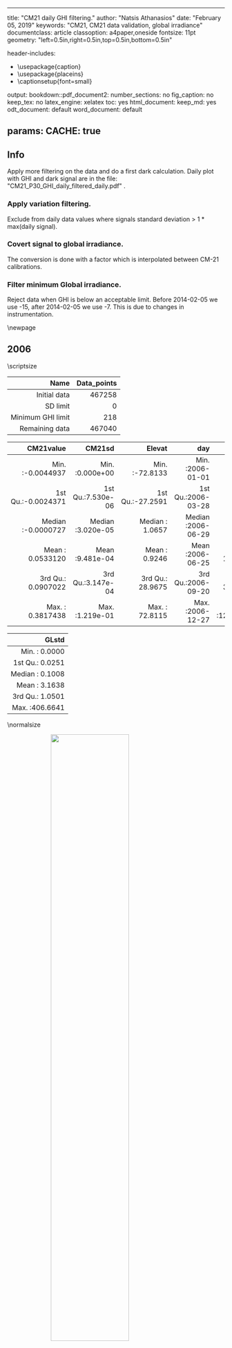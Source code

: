 
---
title: "CM21 daily GHI filtering."
author: "Natsis Athanasios"
date: "February 05, 2019"
keywords: "CM21, CM21 data validation, global irradiance"
documentclass: article
classoption:   a4paper,oneside
fontsize:      11pt
geometry:      "left=0.5in,right=0.5in,top=0.5in,bottom=0.5in"

header-includes:
- \usepackage{caption}
- \usepackage{placeins}
- \captionsetup{font=small}

output:
  bookdown::pdf_document2:
    number_sections:  no
    fig_caption:      no
    keep_tex:         no
    latex_engine:     xelatex
    toc:              yes
  html_document:
    keep_md:          yes
  odt_document:  default
  word_document: default

params:
  CACHE: true
---









## Info

Apply more filtering on the data and do a first dark calculation.
Daily plot with GHI and dark signal are in the file: "CM21_P30_GHI_daily_filtered_daily.pdf" .

### Apply variation filtering.

Exclude from daily data values where signals standard deviation > 1 * max(daily signal).

### Covert signal to global irradiance.

The conversion is done with a factor which is interpolated between CM-21 calibrations.

### Filter minimum Global irradiance.

Reject data when GHI is below an acceptable limit.
Before 2014-02-05 we use -15,
after  2014-02-05 we use -7.
This is due to changes in instrumentation.



\newpage

##  2006 

\scriptsize


|              Name | Data_points |
|------------------:|------------:|
|      Initial data |      467258 |
|          SD limit |           0 |
| Minimum GHI limit |         218 |
|    Remaining data |      467040 |



|          CM21value |            CM21sd |           Elevat |                day |            Global |
|-------------------:|------------------:|-----------------:|-------------------:|------------------:|
| Min.   :-0.0044937 | Min.   :0.000e+00 | Min.   :-72.8133 | Min.   :2006-01-01 | Min.   :  -6.8152 |
| 1st Qu.:-0.0024371 | 1st Qu.:7.530e-06 | 1st Qu.:-27.2591 | 1st Qu.:2006-03-28 | 1st Qu.:   0.0013 |
| Median :-0.0000727 | Median :3.020e-05 | Median :  1.0657 | Median :2006-06-29 | Median :   7.5891 |
| Mean   : 0.0533120 | Mean   :9.481e-04 | Mean   :  0.9246 | Mean   :2006-06-25 | Mean   : 185.6804 |
| 3rd Qu.: 0.0907022 | 3rd Qu.:3.147e-04 | 3rd Qu.: 28.9675 | 3rd Qu.:2006-09-20 | 3rd Qu.: 310.5636 |
| Max.   : 0.3817438 | Max.   :1.219e-01 | Max.   : 72.8115 | Max.   :2006-12-27 | Max.   :1281.9977 |

 

|            GLstd |
|-----------------:|
| Min.   :  0.0000 |
| 1st Qu.:  0.0251 |
| Median :  0.1008 |
| Mean   :  3.1638 |
| 3rd Qu.:  1.0501 |
| Max.   :406.6641 |

\normalsize

<img src="/home/athan/CM_21_GLB/REPORTS/CM21_P30_GHI_daily_filtered_files/figure-html/unnamed-chunk-5-1.png" width="60%" style="display: block; margin: auto;" /><img src="/home/athan/CM_21_GLB/REPORTS/CM21_P30_GHI_daily_filtered_files/figure-html/unnamed-chunk-5-2.png" width="60%" style="display: block; margin: auto;" /><img src="/home/athan/CM_21_GLB/REPORTS/CM21_P30_GHI_daily_filtered_files/figure-html/unnamed-chunk-5-3.png" width="60%" style="display: block; margin: auto;" />

<img src="/home/athan/CM_21_GLB/REPORTS/CM21_P30_GHI_daily_filtered_files/figure-html/unnamed-chunk-5-4.png" width="60%" style="display: block; margin: auto;" />\newpage

##  2007 

\scriptsize


|              Name | Data_points |
|------------------:|------------:|
|      Initial data |      447227 |
|          SD limit |           0 |
| Minimum GHI limit |          25 |
|    Remaining data |      447202 |



|         CM21value |            CM21sd |          Elevat |                day |            Global |            GLstd |
|------------------:|------------------:|----------------:|-------------------:|------------------:|-----------------:|
| Min.   :-0.004465 | Min.   :0.000e+00 | Min.   :-72.812 | Min.   :2007-01-27 | Min.   : -11.5040 | Min.   :  0.0000 |
| 1st Qu.:-0.002341 | 1st Qu.:2.394e-05 | 1st Qu.:-26.527 | 1st Qu.:2007-04-30 | 1st Qu.:   0.0106 | 1st Qu.:  0.0799 |
| Median : 0.000052 | Median :5.026e-05 | Median :  1.653 | Median :2007-07-24 | Median :   7.8746 | Median :  0.1678 |
| Mean   : 0.055947 | Mean   :7.115e-04 | Mean   :  1.764 | Mean   :2007-07-21 | Mean   : 194.2675 | Mean   :  2.3751 |
| 3rd Qu.: 0.097313 | 3rd Qu.:2.714e-04 | 3rd Qu.: 30.045 | 3rd Qu.:2007-10-12 | 3rd Qu.: 332.3121 | 3rd Qu.:  0.9059 |
| Max.   : 0.422140 | Max.   :1.080e-01 | Max.   : 72.811 | Max.   :2007-12-31 | Max.   :1416.5855 | Max.   :360.4491 |
|                NA |                NA |              NA |                 NA |       NA's   :127 |               NA |

\normalsize

<img src="/home/athan/CM_21_GLB/REPORTS/CM21_P30_GHI_daily_filtered_files/figure-html/unnamed-chunk-5-5.png" width="60%" style="display: block; margin: auto;" /><img src="/home/athan/CM_21_GLB/REPORTS/CM21_P30_GHI_daily_filtered_files/figure-html/unnamed-chunk-5-6.png" width="60%" style="display: block; margin: auto;" /><img src="/home/athan/CM_21_GLB/REPORTS/CM21_P30_GHI_daily_filtered_files/figure-html/unnamed-chunk-5-7.png" width="60%" style="display: block; margin: auto;" />

<img src="/home/athan/CM_21_GLB/REPORTS/CM21_P30_GHI_daily_filtered_files/figure-html/unnamed-chunk-5-8.png" width="60%" style="display: block; margin: auto;" />\newpage

##  2008 

\scriptsize


|              Name | Data_points |
|------------------:|------------:|
|      Initial data |      511839 |
|          SD limit |           0 |
| Minimum GHI limit |          40 |
|    Remaining data |      511799 |



|          CM21value |            CM21sd |           Elevat |                day |            Global |
|-------------------:|------------------:|-----------------:|-------------------:|------------------:|
| Min.   :-0.0044905 | Min.   :0.000e+00 | Min.   :-72.8116 | Min.   :2008-01-01 | Min.   :  -8.4754 |
| 1st Qu.:-0.0024705 | 1st Qu.:2.495e-05 | 1st Qu.:-27.5921 | 1st Qu.:2008-04-05 | 1st Qu.:   0.0091 |
| Median :-0.0009066 | Median :5.113e-05 | Median :  0.5074 | Median :2008-07-03 | Median :   4.8194 |
| Mean   : 0.0529382 | Mean   :7.353e-04 | Mean   :  0.2474 | Mean   :2008-07-02 | Mean   : 185.1043 |
| 3rd Qu.: 0.0889555 | 3rd Qu.:2.691e-04 | 3rd Qu.: 28.0538 | 3rd Qu.:2008-10-03 | 3rd Qu.: 305.4764 |
| Max.   : 0.3939194 | Max.   :1.188e-01 | Max.   : 72.8099 | Max.   :2008-12-31 | Max.   :1324.4783 |

 

|            GLstd |
|-----------------:|
| Min.   :  0.0000 |
| 1st Qu.:  0.0833 |
| Median :  0.1708 |
| Mean   :  2.4557 |
| 3rd Qu.:  0.8988 |
| Max.   :396.8727 |

\normalsize

<img src="/home/athan/CM_21_GLB/REPORTS/CM21_P30_GHI_daily_filtered_files/figure-html/unnamed-chunk-5-9.png" width="60%" style="display: block; margin: auto;" /><img src="/home/athan/CM_21_GLB/REPORTS/CM21_P30_GHI_daily_filtered_files/figure-html/unnamed-chunk-5-10.png" width="60%" style="display: block; margin: auto;" /><img src="/home/athan/CM_21_GLB/REPORTS/CM21_P30_GHI_daily_filtered_files/figure-html/unnamed-chunk-5-11.png" width="60%" style="display: block; margin: auto;" />

<img src="/home/athan/CM_21_GLB/REPORTS/CM21_P30_GHI_daily_filtered_files/figure-html/unnamed-chunk-5-12.png" width="60%" style="display: block; margin: auto;" />\newpage

##  2009 

\scriptsize


|              Name | Data_points |
|------------------:|------------:|
|      Initial data |      479006 |
|          SD limit |           0 |
| Minimum GHI limit |         255 |
|    Remaining data |      478751 |



|         CM21value |            CM21sd |            Elevat |                day |           Global |            GLstd |
|------------------:|------------------:|------------------:|-------------------:|-----------------:|-----------------:|
| Min.   :-0.004488 | Min.   :0.000e+00 | Min.   :-72.81105 | Min.   :2009-01-01 | Min.   :  -8.153 | Min.   :  0.0000 |
| 1st Qu.:-0.002627 | 1st Qu.:3.300e-05 | 1st Qu.:-28.68032 | 1st Qu.:2009-03-26 | 1st Qu.:   0.007 | 1st Qu.:  0.1103 |
| Median :-0.002002 | Median :5.399e-05 | Median : -0.02696 | Median :2009-06-22 | Median :   2.264 | Median :  0.1804 |
| Mean   : 0.049828 | Mean   :8.537e-04 | Mean   : -0.55710 | Mean   :2009-06-29 | Mean   : 174.341 | Mean   :  2.8522 |
| 3rd Qu.: 0.080534 | 3rd Qu.:2.717e-04 | 3rd Qu.: 27.47096 | 3rd Qu.:2009-10-06 | 3rd Qu.: 275.704 | 3rd Qu.:  0.9077 |
| Max.   : 0.385809 | Max.   :1.169e-01 | Max.   : 72.77484 | Max.   :2009-12-31 | Max.   :1297.624 | Max.   :390.5166 |
|                NA |                NA |                NA |                 NA |      NA's   :819 |               NA |

\normalsize

<img src="/home/athan/CM_21_GLB/REPORTS/CM21_P30_GHI_daily_filtered_files/figure-html/unnamed-chunk-5-13.png" width="60%" style="display: block; margin: auto;" /><img src="/home/athan/CM_21_GLB/REPORTS/CM21_P30_GHI_daily_filtered_files/figure-html/unnamed-chunk-5-14.png" width="60%" style="display: block; margin: auto;" /><img src="/home/athan/CM_21_GLB/REPORTS/CM21_P30_GHI_daily_filtered_files/figure-html/unnamed-chunk-5-15.png" width="60%" style="display: block; margin: auto;" />

<img src="/home/athan/CM_21_GLB/REPORTS/CM21_P30_GHI_daily_filtered_files/figure-html/unnamed-chunk-5-16.png" width="60%" style="display: block; margin: auto;" />\newpage

##  2010 

\scriptsize


|              Name | Data_points |
|------------------:|------------:|
|      Initial data |      386821 |
|          SD limit |           0 |
| Minimum GHI limit |          37 |
|    Remaining data |      386784 |



|          CM21value |            CM21sd |           Elevat |                day |            Global |
|-------------------:|------------------:|-----------------:|-------------------:|------------------:|
| Min.   :-0.0044823 | Min.   :0.000e+00 | Min.   :-133.654 | Min.   :2010-01-01 | Min.   :  -6.7783 |
| 1st Qu.:-0.0025543 | 1st Qu.:3.459e-05 | 1st Qu.: -26.847 | 1st Qu.:2010-03-28 | 1st Qu.:   0.0104 |
| Median :-0.0003927 | Median :5.269e-05 | Median :   1.301 | Median :2010-06-12 | Median :   7.0050 |
| Mean   : 0.0520900 | Mean   :1.071e-03 | Mean   :   1.288 | Mean   :2010-06-20 | Mean   : 182.6183 |
| 3rd Qu.: 0.0855928 | 3rd Qu.:3.091e-04 | 3rd Qu.:  29.711 | 3rd Qu.:2010-09-21 | 3rd Qu.: 294.4432 |
| Max.   : 0.4014083 | Max.   :1.270e-01 | Max.   :  72.809 | Max.   :2010-12-02 | Max.   :1349.5573 |
|                 NA |                NA |               NA |                 NA |       NA's   :113 |

 

|            GLstd |
|-----------------:|
| Min.   :  0.0000 |
| 1st Qu.:  0.1156 |
| Median :  0.1761 |
| Mean   :  3.5808 |
| 3rd Qu.:  1.0332 |
| Max.   :424.6078 |
|               NA |

\normalsize

<img src="/home/athan/CM_21_GLB/REPORTS/CM21_P30_GHI_daily_filtered_files/figure-html/unnamed-chunk-5-17.png" width="60%" style="display: block; margin: auto;" /><img src="/home/athan/CM_21_GLB/REPORTS/CM21_P30_GHI_daily_filtered_files/figure-html/unnamed-chunk-5-18.png" width="60%" style="display: block; margin: auto;" /><img src="/home/athan/CM_21_GLB/REPORTS/CM21_P30_GHI_daily_filtered_files/figure-html/unnamed-chunk-5-19.png" width="60%" style="display: block; margin: auto;" />

<img src="/home/athan/CM_21_GLB/REPORTS/CM21_P30_GHI_daily_filtered_files/figure-html/unnamed-chunk-5-20.png" width="60%" style="display: block; margin: auto;" />\newpage

##  2011 

\scriptsize


|              Name | Data_points |
|------------------:|------------:|
|      Initial data |      474137 |
|          SD limit |           3 |
| Minimum GHI limit |          15 |
|    Remaining data |      474119 |



|          CM21value |            CM21sd |          Elevat |                day |            Global |            GLstd |
|-------------------:|------------------:|----------------:|-------------------:|------------------:|-----------------:|
| Min.   :-0.0044760 | Min.   :0.000e+00 | Min.   :-72.156 | Min.   :2011-01-03 | Min.   :  -7.7011 | Min.   :  0.0000 |
| 1st Qu.:-0.0024278 | 1st Qu.:2.602e-05 | 1st Qu.:-26.362 | 1st Qu.:2011-03-29 | 1st Qu.:   0.0121 | 1st Qu.:  0.0870 |
| Median : 0.0001724 | Median :9.405e-05 | Median :  1.927 | Median :2011-06-19 | Median :   8.4881 | Median :  0.3145 |
| Mean   : 0.0554998 | Mean   :8.840e-04 | Mean   :  2.050 | Mean   :2011-06-19 | Mean   : 193.5731 | Mean   :  2.9558 |
| 3rd Qu.: 0.0944751 | 3rd Qu.:2.794e-04 | 3rd Qu.: 30.399 | 3rd Qu.:2011-09-11 | 3rd Qu.: 323.9529 | 3rd Qu.:  0.9344 |
| Max.   : 0.3920436 | Max.   :1.149e-01 | Max.   : 72.808 | Max.   :2011-12-05 | Max.   :1318.7440 | Max.   :384.1508 |

\normalsize

<img src="/home/athan/CM_21_GLB/REPORTS/CM21_P30_GHI_daily_filtered_files/figure-html/unnamed-chunk-5-21.png" width="60%" style="display: block; margin: auto;" /><img src="/home/athan/CM_21_GLB/REPORTS/CM21_P30_GHI_daily_filtered_files/figure-html/unnamed-chunk-5-22.png" width="60%" style="display: block; margin: auto;" /><img src="/home/athan/CM_21_GLB/REPORTS/CM21_P30_GHI_daily_filtered_files/figure-html/unnamed-chunk-5-23.png" width="60%" style="display: block; margin: auto;" />

<img src="/home/athan/CM_21_GLB/REPORTS/CM21_P30_GHI_daily_filtered_files/figure-html/unnamed-chunk-5-24.png" width="60%" style="display: block; margin: auto;" />\newpage

##  2012 

\scriptsize


|              Name | Data_points |
|------------------:|------------:|
|      Initial data |      480288 |
|          SD limit |           0 |
| Minimum GHI limit |          71 |
|    Remaining data |      480217 |



|          CM21value |            CM21sd |          Elevat |                day |            Global |            GLstd |
|-------------------:|------------------:|----------------:|-------------------:|------------------:|-----------------:|
| Min.   :-0.0044846 | Min.   :0.000e+00 | Min.   :-72.807 | Min.   :2012-01-31 | Min.   :  -7.0904 | Min.   :  0.0000 |
| 1st Qu.:-0.0028315 | 1st Qu.:6.778e-05 | 1st Qu.:-26.606 | 1st Qu.:2012-04-24 | 1st Qu.:   0.0173 | 1st Qu.:  0.2267 |
| Median :-0.0005704 | Median :1.118e-04 | Median :  1.519 | Median :2012-07-16 | Median :   7.3647 | Median :  0.3739 |
| Mean   : 0.0560065 | Mean   :7.683e-04 | Mean   :  1.705 | Mean   :2012-07-16 | Mean   : 196.7165 | Mean   :  2.5696 |
| 3rd Qu.: 0.0976519 | 3rd Qu.:2.797e-04 | 3rd Qu.: 30.147 | 3rd Qu.:2012-10-09 | 3rd Qu.: 336.0361 | 3rd Qu.:  0.9355 |
| Max.   : 0.3897255 | Max.   :1.130e-01 | Max.   : 72.806 | Max.   :2012-12-31 | Max.   :1312.4774 | Max.   :378.0722 |

\normalsize

<img src="/home/athan/CM_21_GLB/REPORTS/CM21_P30_GHI_daily_filtered_files/figure-html/unnamed-chunk-5-25.png" width="60%" style="display: block; margin: auto;" /><img src="/home/athan/CM_21_GLB/REPORTS/CM21_P30_GHI_daily_filtered_files/figure-html/unnamed-chunk-5-26.png" width="60%" style="display: block; margin: auto;" /><img src="/home/athan/CM_21_GLB/REPORTS/CM21_P30_GHI_daily_filtered_files/figure-html/unnamed-chunk-5-27.png" width="60%" style="display: block; margin: auto;" />

<img src="/home/athan/CM_21_GLB/REPORTS/CM21_P30_GHI_daily_filtered_files/figure-html/unnamed-chunk-5-28.png" width="60%" style="display: block; margin: auto;" />\newpage

##  2013 

\scriptsize


|              Name | Data_points |
|------------------:|------------:|
|      Initial data |      502418 |
|          SD limit |           0 |
| Minimum GHI limit |         107 |
|    Remaining data |      502311 |



|         CM21value |            CM21sd |           Elevat |                day |            Global |            GLstd |
|------------------:|------------------:|-----------------:|-------------------:|------------------:|-----------------:|
| Min.   :-0.004474 | Min.   :0.000e+00 | Min.   :-72.8077 | Min.   :2013-01-01 | Min.   :  -8.2941 | Min.   :  0.0000 |
| 1st Qu.:-0.002932 | 1st Qu.:5.550e-05 | 1st Qu.:-27.3230 | 1st Qu.:2013-04-02 | 1st Qu.:   0.0163 | 1st Qu.:  0.1856 |
| Median :-0.001363 | Median :8.366e-05 | Median :  0.7545 | Median :2013-06-28 | Median :   5.0132 | Median :  0.2798 |
| Mean   : 0.053639 | Mean   :9.957e-04 | Mean   :  0.6355 | Mean   :2013-06-29 | Mean   : 189.2030 | Mean   :  3.3302 |
| 3rd Qu.: 0.089275 | 3rd Qu.:2.838e-04 | 3rd Qu.: 28.6276 | 3rd Qu.:2013-09-25 | 3rd Qu.: 308.3462 | 3rd Qu.:  0.9490 |
| Max.   : 0.387298 | Max.   :1.256e-01 | Max.   : 72.8060 | Max.   :2013-12-29 | Max.   :1304.6895 | Max.   :420.0237 |

\normalsize

<img src="/home/athan/CM_21_GLB/REPORTS/CM21_P30_GHI_daily_filtered_files/figure-html/unnamed-chunk-5-29.png" width="60%" style="display: block; margin: auto;" /><img src="/home/athan/CM_21_GLB/REPORTS/CM21_P30_GHI_daily_filtered_files/figure-html/unnamed-chunk-5-30.png" width="60%" style="display: block; margin: auto;" /><img src="/home/athan/CM_21_GLB/REPORTS/CM21_P30_GHI_daily_filtered_files/figure-html/unnamed-chunk-5-31.png" width="60%" style="display: block; margin: auto;" />

<img src="/home/athan/CM_21_GLB/REPORTS/CM21_P30_GHI_daily_filtered_files/figure-html/unnamed-chunk-5-32.png" width="60%" style="display: block; margin: auto;" />\newpage

##  2014 

\scriptsize


|              Name | Data_points |
|------------------:|------------:|
|      Initial data |      499820 |
|          SD limit |           0 |
| Minimum GHI limit |         137 |
|    Remaining data |      499683 |



|          CM21value |           CM21sd |           Elevat |                day |            Global |           GLstd |
|-------------------:|-----------------:|-----------------:|-------------------:|------------------:|----------------:|
| Min.   :-0.0044845 | Min.   :0.000000 | Min.   :-72.8071 | Min.   :2014-01-01 | Min.   :  -8.4013 | Min.   :  0.000 |
| 1st Qu.:-0.0002213 | 1st Qu.:0.001039 | 1st Qu.:-27.4844 | 1st Qu.:2014-04-10 | 1st Qu.:   0.0128 | 1st Qu.:  3.476 |
| Median : 0.0010643 | Median :0.001522 | Median :  0.6246 | Median :2014-07-06 | Median :   3.8242 | Median :  5.090 |
| Mean   : 0.0528006 | Mean   :0.002213 | Mean   :  0.3313 | Mean   :2014-07-05 | Mean   : 178.0727 | Mean   :  7.400 |
| 3rd Qu.: 0.0819492 | 3rd Qu.:0.002165 | 3rd Qu.: 28.0437 | 3rd Qu.:2014-10-06 | 3rd Qu.: 275.7188 | 3rd Qu.:  7.240 |
| Max.   : 0.4117012 | Max.   :0.127731 | Max.   : 72.8056 | Max.   :2014-12-31 | Max.   :1378.9342 | Max.   :427.194 |

\normalsize

<img src="/home/athan/CM_21_GLB/REPORTS/CM21_P30_GHI_daily_filtered_files/figure-html/unnamed-chunk-5-33.png" width="60%" style="display: block; margin: auto;" /><img src="/home/athan/CM_21_GLB/REPORTS/CM21_P30_GHI_daily_filtered_files/figure-html/unnamed-chunk-5-34.png" width="60%" style="display: block; margin: auto;" /><img src="/home/athan/CM_21_GLB/REPORTS/CM21_P30_GHI_daily_filtered_files/figure-html/unnamed-chunk-5-35.png" width="60%" style="display: block; margin: auto;" />

<img src="/home/athan/CM_21_GLB/REPORTS/CM21_P30_GHI_daily_filtered_files/figure-html/unnamed-chunk-5-36.png" width="60%" style="display: block; margin: auto;" />\newpage

##  2015 

\scriptsize


|              Name | Data_points |
|------------------:|------------:|
|      Initial data |      475440 |
|          SD limit |           0 |
| Minimum GHI limit |         316 |
|    Remaining data |      475124 |



|          CM21value |            CM21sd |            Elevat |                day |            Global |
|-------------------:|------------------:|------------------:|-------------------:|------------------:|
| Min.   :-0.0020905 | Min.   :0.0000000 | Min.   :-124.0415 | Min.   :2015-01-01 | Min.   :  -8.5863 |
| 1st Qu.:-0.0002251 | 1st Qu.:0.0008764 | 1st Qu.: -28.5062 | 1st Qu.:2015-03-27 | 1st Qu.:   0.0063 |
| Median : 0.0010605 | Median :0.0012694 | Median :   0.2724 | Median :2015-07-09 | Median :   3.3987 |
| Mean   : 0.0534110 | Mean   :0.0019318 | Mean   :  -0.1833 | Mean   :2015-06-30 | Mean   : 179.4545 |
| 3rd Qu.: 0.0875053 | 3rd Qu.:0.0016651 | 3rd Qu.:  27.9584 | 3rd Qu.:2015-09-30 | 3rd Qu.: 293.4015 |
| Max.   : 0.4019657 | Max.   :0.1157653 | Max.   :  72.8050 | Max.   :2015-12-21 | Max.   :1344.3264 |

 

|           GLstd |
|----------------:|
| Min.   :  0.000 |
| 1st Qu.:  2.931 |
| Median :  4.245 |
| Mean   :  6.461 |
| 3rd Qu.:  5.569 |
| Max.   :387.175 |

\normalsize

<img src="/home/athan/CM_21_GLB/REPORTS/CM21_P30_GHI_daily_filtered_files/figure-html/unnamed-chunk-5-37.png" width="60%" style="display: block; margin: auto;" /><img src="/home/athan/CM_21_GLB/REPORTS/CM21_P30_GHI_daily_filtered_files/figure-html/unnamed-chunk-5-38.png" width="60%" style="display: block; margin: auto;" /><img src="/home/athan/CM_21_GLB/REPORTS/CM21_P30_GHI_daily_filtered_files/figure-html/unnamed-chunk-5-39.png" width="60%" style="display: block; margin: auto;" />

<img src="/home/athan/CM_21_GLB/REPORTS/CM21_P30_GHI_daily_filtered_files/figure-html/unnamed-chunk-5-40.png" width="60%" style="display: block; margin: auto;" />\newpage

##  2016 

\scriptsize


|              Name | Data_points |
|------------------:|------------:|
|      Initial data |      519229 |
|          SD limit |           0 |
| Minimum GHI limit |          21 |
|    Remaining data |      519208 |



|          CM21value |            CM21sd |           Elevat |                day |            Global |
|-------------------:|------------------:|-----------------:|-------------------:|------------------:|
| Min.   :-0.0020905 | Min.   :0.0001834 | Min.   :-72.8060 | Min.   :2016-01-01 | Min.   :  -6.7108 |
| 1st Qu.:-0.0000763 | 1st Qu.:0.0006344 | 1st Qu.:-27.5568 | 1st Qu.:2016-04-03 | 1st Qu.:   0.0128 |
| Median : 0.0014153 | Median :0.0008020 | Median :  0.7191 | Median :2016-07-04 | Median :   4.2774 |
| Mean   : 0.0559772 | Mean   :0.0016337 | Mean   :  0.3822 | Mean   :2016-07-03 | Mean   : 187.5605 |
| 3rd Qu.: 0.0933342 | 3rd Qu.:0.0010573 | 3rd Qu.: 28.2206 | 3rd Qu.:2016-10-02 | 3rd Qu.: 312.6294 |
| Max.   : 0.3880157 | Max.   :0.1222853 | Max.   : 72.8043 | Max.   :2016-12-31 | Max.   :1297.0150 |

 

|            GLstd |
|-----------------:|
| Min.   :  0.6135 |
| 1st Qu.:  2.1217 |
| Median :  2.6822 |
| Mean   :  5.4638 |
| 3rd Qu.:  3.5360 |
| Max.   :408.9811 |

\normalsize

<img src="/home/athan/CM_21_GLB/REPORTS/CM21_P30_GHI_daily_filtered_files/figure-html/unnamed-chunk-5-41.png" width="60%" style="display: block; margin: auto;" /><img src="/home/athan/CM_21_GLB/REPORTS/CM21_P30_GHI_daily_filtered_files/figure-html/unnamed-chunk-5-42.png" width="60%" style="display: block; margin: auto;" /><img src="/home/athan/CM_21_GLB/REPORTS/CM21_P30_GHI_daily_filtered_files/figure-html/unnamed-chunk-5-43.png" width="60%" style="display: block; margin: auto;" />

<img src="/home/athan/CM_21_GLB/REPORTS/CM21_P30_GHI_daily_filtered_files/figure-html/unnamed-chunk-5-44.png" width="60%" style="display: block; margin: auto;" />\newpage

##  2017 

\scriptsize


|              Name | Data_points |
|------------------:|------------:|
|      Initial data |      515843 |
|          SD limit |           0 |
| Minimum GHI limit |          23 |
|    Remaining data |      515820 |



|          CM21value |            CM21sd |           Elevat |                day |            Global |           GLstd |
|-------------------:|------------------:|-----------------:|-------------------:|------------------:|----------------:|
| Min.   :-0.0020714 | Min.   :0.0000000 | Min.   :-72.8070 | Min.   :2017-01-01 | Min.   :  -7.7059 | Min.   :  0.000 |
| 1st Qu.:-0.0000496 | 1st Qu.:0.0006782 | 1st Qu.:-27.4610 | 1st Qu.:2017-04-01 | 1st Qu.:   0.0128 | 1st Qu.:  2.268 |
| Median : 0.0014725 | Median :0.0007868 | Median :  0.7871 | Median :2017-06-30 | Median :   4.5923 | Median :  2.631 |
| Mean   : 0.0574544 | Mean   :0.0014854 | Mean   :  0.4490 | Mean   :2017-07-01 | Mean   : 192.3060 | Mean   :  4.968 |
| 3rd Qu.: 0.0985451 | 3rd Qu.:0.0009551 | 3rd Qu.: 28.2775 | 3rd Qu.:2017-09-30 | 3rd Qu.: 329.9147 | 3rd Qu.:  3.195 |
| Max.   : 0.3998566 | Max.   :0.1279875 | Max.   : 72.8045 | Max.   :2017-12-31 | Max.   :1338.6506 | Max.   :428.052 |

\normalsize

<img src="/home/athan/CM_21_GLB/REPORTS/CM21_P30_GHI_daily_filtered_files/figure-html/unnamed-chunk-5-45.png" width="60%" style="display: block; margin: auto;" /><img src="/home/athan/CM_21_GLB/REPORTS/CM21_P30_GHI_daily_filtered_files/figure-html/unnamed-chunk-5-46.png" width="60%" style="display: block; margin: auto;" /><img src="/home/athan/CM_21_GLB/REPORTS/CM21_P30_GHI_daily_filtered_files/figure-html/unnamed-chunk-5-47.png" width="60%" style="display: block; margin: auto;" />

<img src="/home/athan/CM_21_GLB/REPORTS/CM21_P30_GHI_daily_filtered_files/figure-html/unnamed-chunk-5-48.png" width="60%" style="display: block; margin: auto;" />\newpage

##  2018 

\scriptsize


|              Name | Data_points |
|------------------:|------------:|
|      Initial data |      510168 |
|          SD limit |           0 |
| Minimum GHI limit |          46 |
|    Remaining data |      510122 |



|          CM21value |            CM21sd |           Elevat |                day |            Global |           GLstd |
|-------------------:|------------------:|-----------------:|-------------------:|------------------:|----------------:|
| Min.   :-0.0020905 | Min.   :0.0000000 | Min.   :-72.8079 | Min.   :2018-01-01 | Min.   :  -8.8159 | Min.   :  0.000 |
| 1st Qu.:-0.0000305 | 1st Qu.:0.0008637 | 1st Qu.:-27.0863 | 1st Qu.:2018-03-30 | 1st Qu.:   0.0128 | 1st Qu.:  2.889 |
| Median : 0.0017204 | Median :0.0013072 | Median :  1.1924 | Median :2018-06-27 | Median :   5.3338 | Median :  4.372 |
| Mean   : 0.0548707 | Mean   :0.0020548 | Mean   :  0.9258 | Mean   :2018-06-27 | Mean   : 183.5311 | Mean   :  6.872 |
| 3rd Qu.: 0.0895958 | 3rd Qu.:0.0017842 | 3rd Qu.: 28.8807 | 3rd Qu.:2018-09-23 | 3rd Qu.: 299.2478 | 3rd Qu.:  5.967 |
| Max.   : 0.4049348 | Max.   :0.1184030 | Max.   : 72.8055 | Max.   :2018-12-31 | Max.   :1352.6322 | Max.   :395.997 |
|                 NA |                NA |               NA |                 NA |       NA's   :348 |              NA |

\normalsize

<img src="/home/athan/CM_21_GLB/REPORTS/CM21_P30_GHI_daily_filtered_files/figure-html/unnamed-chunk-5-49.png" width="60%" style="display: block; margin: auto;" /><img src="/home/athan/CM_21_GLB/REPORTS/CM21_P30_GHI_daily_filtered_files/figure-html/unnamed-chunk-5-50.png" width="60%" style="display: block; margin: auto;" /><img src="/home/athan/CM_21_GLB/REPORTS/CM21_P30_GHI_daily_filtered_files/figure-html/unnamed-chunk-5-51.png" width="60%" style="display: block; margin: auto;" />

<img src="/home/athan/CM_21_GLB/REPORTS/CM21_P30_GHI_daily_filtered_files/figure-html/unnamed-chunk-5-52.png" width="60%" style="display: block; margin: auto;" />\newpage

##  2019 

\scriptsize


|              Name | Data_points |
|------------------:|------------:|
|      Initial data |       35570 |
|          SD limit |           0 |
| Minimum GHI limit |           0 |
|    Remaining data |       35570 |



|          CM21value |            CM21sd |         Elevat |                day |           Global |           GLstd |
|-------------------:|------------------:|---------------:|-------------------:|-----------------:|----------------:|
| Min.   :-0.0017624 | Min.   :0.0003711 | Min.   :-72.33 | Min.   :2019-01-01 | Min.   : -5.7412 | Min.   :  1.241 |
| 1st Qu.: 0.0001602 | 1st Qu.:0.0008022 | 1st Qu.:-47.46 | 1st Qu.:2019-01-07 | 1st Qu.: -0.2041 | 1st Qu.:  2.683 |
| Median : 0.0007286 | Median :0.0009960 | Median :-13.52 | Median :2019-01-13 | Median :  0.8803 | Median :  3.331 |
| Mean   : 0.0232935 | Mean   :0.0012083 | Mean   :-16.57 | Mean   :2019-01-12 | Mean   : 76.9496 | Mean   :  4.041 |
| 3rd Qu.: 0.0284681 | 3rd Qu.:0.0012533 | 3rd Qu.: 15.59 | 3rd Qu.:2019-01-19 | 3rd Qu.: 93.9916 | 3rd Qu.:  4.191 |
| Max.   : 0.2047615 | Max.   :0.0360124 | Max.   : 31.18 | Max.   :2019-01-28 | Max.   :683.9483 | Max.   :120.443 |

\normalsize

<img src="/home/athan/CM_21_GLB/REPORTS/CM21_P30_GHI_daily_filtered_files/figure-html/unnamed-chunk-5-53.png" width="60%" style="display: block; margin: auto;" /><img src="/home/athan/CM_21_GLB/REPORTS/CM21_P30_GHI_daily_filtered_files/figure-html/unnamed-chunk-5-54.png" width="60%" style="display: block; margin: auto;" /><img src="/home/athan/CM_21_GLB/REPORTS/CM21_P30_GHI_daily_filtered_files/figure-html/unnamed-chunk-5-55.png" width="60%" style="display: block; margin: auto;" /><img src="/home/athan/CM_21_GLB/REPORTS/CM21_P30_GHI_daily_filtered_files/figure-html/unnamed-chunk-5-56.png" width="60%" style="display: block; margin: auto;" />






## Summary of daily statistics.


<img src="/home/athan/CM_21_GLB/REPORTS/CM21_P30_GHI_daily_filtered_files/figure-html/unnamed-chunk-7-1.png" width="60%" style="display: block; margin: auto;" /><img src="/home/athan/CM_21_GLB/REPORTS/CM21_P30_GHI_daily_filtered_files/figure-html/unnamed-chunk-7-2.png" width="60%" style="display: block; margin: auto;" /><img src="/home/athan/CM_21_GLB/REPORTS/CM21_P30_GHI_daily_filtered_files/figure-html/unnamed-chunk-7-3.png" width="60%" style="display: block; margin: auto;" /><img src="/home/athan/CM_21_GLB/REPORTS/CM21_P30_GHI_daily_filtered_files/figure-html/unnamed-chunk-7-4.png" width="60%" style="display: block; margin: auto;" /><img src="/home/athan/CM_21_GLB/REPORTS/CM21_P30_GHI_daily_filtered_files/figure-html/unnamed-chunk-7-5.png" width="60%" style="display: block; margin: auto;" /><img src="/home/athan/CM_21_GLB/REPORTS/CM21_P30_GHI_daily_filtered_files/figure-html/unnamed-chunk-7-6.png" width="60%" style="display: block; margin: auto;" /><img src="/home/athan/CM_21_GLB/REPORTS/CM21_P30_GHI_daily_filtered_files/figure-html/unnamed-chunk-7-7.png" width="60%" style="display: block; margin: auto;" /><img src="/home/athan/CM_21_GLB/REPORTS/CM21_P30_GHI_daily_filtered_files/figure-html/unnamed-chunk-7-8.png" width="60%" style="display: block; margin: auto;" /><img src="/home/athan/CM_21_GLB/REPORTS/CM21_P30_GHI_daily_filtered_files/figure-html/unnamed-chunk-7-9.png" width="60%" style="display: block; margin: auto;" /><img src="/home/athan/CM_21_GLB/REPORTS/CM21_P30_GHI_daily_filtered_files/figure-html/unnamed-chunk-7-10.png" width="60%" style="display: block; margin: auto;" /><img src="/home/athan/CM_21_GLB/REPORTS/CM21_P30_GHI_daily_filtered_files/figure-html/unnamed-chunk-7-11.png" width="60%" style="display: block; margin: auto;" /><img src="/home/athan/CM_21_GLB/REPORTS/CM21_P30_GHI_daily_filtered_files/figure-html/unnamed-chunk-7-12.png" width="60%" style="display: block; margin: auto;" /><img src="/home/athan/CM_21_GLB/REPORTS/CM21_P30_GHI_daily_filtered_files/figure-html/unnamed-chunk-7-13.png" width="60%" style="display: block; margin: auto;" /><img src="/home/athan/CM_21_GLB/REPORTS/CM21_P30_GHI_daily_filtered_files/figure-html/unnamed-chunk-7-14.png" width="60%" style="display: block; margin: auto;" /><img src="/home/athan/CM_21_GLB/REPORTS/CM21_P30_GHI_daily_filtered_files/figure-html/unnamed-chunk-7-15.png" width="60%" style="display: block; margin: auto;" /><img src="/home/athan/CM_21_GLB/REPORTS/CM21_P30_GHI_daily_filtered_files/figure-html/unnamed-chunk-7-16.png" width="60%" style="display: block; margin: auto;" /><img src="/home/athan/CM_21_GLB/REPORTS/CM21_P30_GHI_daily_filtered_files/figure-html/unnamed-chunk-7-17.png" width="60%" style="display: block; margin: auto;" /><img src="/home/athan/CM_21_GLB/REPORTS/CM21_P30_GHI_daily_filtered_files/figure-html/unnamed-chunk-7-18.png" width="60%" style="display: block; margin: auto;" /><img src="/home/athan/CM_21_GLB/REPORTS/CM21_P30_GHI_daily_filtered_files/figure-html/unnamed-chunk-7-19.png" width="60%" style="display: block; margin: auto;" /><img src="/home/athan/CM_21_GLB/REPORTS/CM21_P30_GHI_daily_filtered_files/figure-html/unnamed-chunk-7-20.png" width="60%" style="display: block; margin: auto;" /><img src="/home/athan/CM_21_GLB/REPORTS/CM21_P30_GHI_daily_filtered_files/figure-html/unnamed-chunk-7-21.png" width="60%" style="display: block; margin: auto;" /><img src="/home/athan/CM_21_GLB/REPORTS/CM21_P30_GHI_daily_filtered_files/figure-html/unnamed-chunk-7-22.png" width="60%" style="display: block; margin: auto;" /><img src="/home/athan/CM_21_GLB/REPORTS/CM21_P30_GHI_daily_filtered_files/figure-html/unnamed-chunk-7-23.png" width="60%" style="display: block; margin: auto;" /><img src="/home/athan/CM_21_GLB/REPORTS/CM21_P30_GHI_daily_filtered_files/figure-html/unnamed-chunk-7-24.png" width="60%" style="display: block; margin: auto;" /><img src="/home/athan/CM_21_GLB/REPORTS/CM21_P30_GHI_daily_filtered_files/figure-html/unnamed-chunk-7-25.png" width="60%" style="display: block; margin: auto;" /><img src="/home/athan/CM_21_GLB/REPORTS/CM21_P30_GHI_daily_filtered_files/figure-html/unnamed-chunk-7-26.png" width="60%" style="display: block; margin: auto;" /><img src="/home/athan/CM_21_GLB/REPORTS/CM21_P30_GHI_daily_filtered_files/figure-html/unnamed-chunk-7-27.png" width="60%" style="display: block; margin: auto;" /><img src="/home/athan/CM_21_GLB/REPORTS/CM21_P30_GHI_daily_filtered_files/figure-html/unnamed-chunk-7-28.png" width="60%" style="display: block; margin: auto;" /><img src="/home/athan/CM_21_GLB/REPORTS/CM21_P30_GHI_daily_filtered_files/figure-html/unnamed-chunk-7-29.png" width="60%" style="display: block; margin: auto;" /><img src="/home/athan/CM_21_GLB/REPORTS/CM21_P30_GHI_daily_filtered_files/figure-html/unnamed-chunk-7-30.png" width="60%" style="display: block; margin: auto;" />


### Days with average global < -50 .



```
Date of length 0
```


### Days with average global > 390 .



```
 [1] "2006-05-26" "2006-05-29" "2006-06-12" "2006-07-18" "2007-06-11"
 [6] "2008-08-15" "2009-06-17" "2009-06-28" "2009-07-02" "2010-07-15"
[11] "2016-06-27" "2017-08-30"
```


### Days with max global > 1500 .



```
Date of length 0
```


### Days with min global < -200 .



```
Date of length 0
```


### Days with min global > 200 .



```
[1] "2007-03-20" "2009-06-22" "2009-07-03" "2009-07-07" "2009-07-08"
[6] "2010-08-02" "2018-12-07"
```


### Days with Evening dark data points count < 100 .



```
 [1] "2006-04-09" "2006-05-26" "2006-06-12" "2006-07-18" "2006-10-06"
 [6] "2006-11-11" "2006-12-07" "2007-02-17" "2007-02-24" "2007-03-19"
[11] "2007-03-20" "2007-05-25" "2007-06-07" "2007-09-15" "2008-03-05"
[16] "2008-08-15" "2009-03-12" "2009-06-17" "2009-06-22" "2009-06-24"
[21] "2009-06-28" "2009-06-30" "2009-07-02" "2009-07-03" "2009-07-07"
[26] "2009-07-08" "2009-08-08" "2009-08-21" "2009-09-25" "2009-12-19"
[31] "2010-01-13" "2010-02-11" "2010-02-25" "2010-03-09" "2010-04-02"
[36] "2010-05-10" "2010-06-15" "2010-06-20" "2010-07-09" "2010-07-15"
[41] "2010-07-23" "2010-08-02" "2010-08-05" "2010-10-17" "2010-11-15"
[46] "2010-12-02" "2011-01-23" "2011-08-24" "2011-12-05" "2015-02-18"
[51] "2017-01-04" "2017-08-30" "2018-12-06" "2018-12-07"
```


### Days with Morning dark data points count < 50 .



```
 [1] "2006-02-13" "2006-04-10" "2006-05-01" "2006-05-29" "2006-06-16"
 [6] "2006-07-19" "2006-08-25" "2006-10-09" "2006-10-29" "2006-11-08"
[11] "2006-11-13" "2006-12-13" "2006-12-27" "2007-02-20" "2007-02-23"
[16] "2007-03-01" "2007-03-07" "2007-03-09" "2007-03-20" "2007-03-21"
[21] "2007-05-28" "2007-06-11" "2007-09-18" "2007-12-03" "2008-03-11"
[26] "2008-08-18" "2009-03-13" "2009-06-22" "2009-06-23" "2009-06-25"
[31] "2009-06-29" "2009-07-01" "2009-07-03" "2009-07-07" "2009-07-08"
[36] "2009-07-10" "2009-08-10" "2009-08-27" "2009-09-28" "2009-10-14"
[41] "2009-12-20" "2010-01-15" "2010-02-04" "2010-02-08" "2010-02-17"
[46] "2010-02-26" "2010-03-12" "2010-04-06" "2010-05-14" "2010-06-16"
[51] "2010-06-21" "2010-07-12" "2010-07-19" "2010-08-02" "2010-08-04"
[56] "2010-08-18" "2010-10-18" "2010-11-18" "2011-01-24" "2011-03-11"
[61] "2011-08-25" "2011-10-10" "2011-11-21" "2012-01-31" "2013-03-22"
[66] "2013-08-30" "2013-10-08" "2013-12-13" "2014-02-05" "2014-02-10"
[71] "2014-03-31" "2014-07-17" "2014-10-02" "2015-01-23" "2015-02-19"
[76] "2015-05-11" "2015-06-10" "2016-01-25" "2016-04-21" "2016-06-26"
[81] "2016-06-27" "2017-01-05" "2017-01-12" "2017-08-17" "2017-09-01"
[86] "2017-11-10" "2018-12-06" "2018-12-07" "2018-12-08" "2019-01-28"
```


### Days with ( sun  measurements / sun up ) < 0.2 .



```
[1] "2007-03-20" "2009-06-22" "2009-07-03" "2009-07-07" "2009-07-08"
[6] "2010-08-02" "2018-12-07"
```


### Day with the minimum morning median dark .



```
[1] "2014-01-22 UTC"
```

```

  --   CM21_P30_GHI_daily_filtered.R  DONE  --  
```

```
2019-02-05 11:34:09 sagan athan CM21_P30_GHI_daily_filtered.R  7.505904 mins
```


---
title: "CM21_P30_GHI_daily_filtered.R"
author: "athan"
date: "Tue Feb  5 11:26:39 2019"
---

